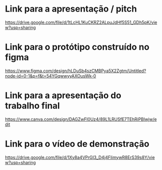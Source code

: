  # Link para a apresentação / pitch

 https://drive.google.com/file/d/1tLcHL1KuCKRZ2ALpuJdHf5S51_GDh5pK/view?usp=sharing

# Link para o protótipo construído no figma
https://www.figma.com/design/hLDuSb4szCMBPya5X2Zgtm/Untitled?node-id=0-1&p=f&t=54YGqwwyyAXOusWk-0

 # Link para a apresentação do trabalho final

 https://www.canva.com/design/DAGZwFI0Uz4/89L1LRUSfE7TEhRiPBlwjw/edit

 # Link para o vídeo de demonstração

https://drive.google.com/file/d/1Xy8a4VPrGI3_D4j4FIimywR8ErS39s8Y/view?usp=sharing
